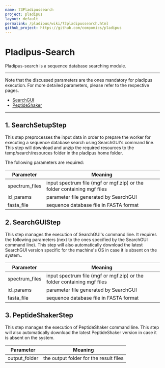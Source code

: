 ```yaml
---
name: 73Pladipussearch
project: pladipus
layout: default
permalink: /pladipus/wiki/73pladipussearch.html
github_project: https://github.com/compomics/pladipus
---
```


# Pladipus-Search

Pladipus-search is a sequence database searching module. 

----

Note that the discussed parameters are the ones mandatory for pladipus execution. For more detailed parameters, please refer to the respective pages.

* [SearchGUI](/searchgui.html)
* [PeptideShaker](/peptide-shaker.html)

----

## 1. SearchSetupStep

This step preprocesses the input data in order to prepare the worker for executing a sequence database search using SearchGUI's command line. This step will download and unzip the required resources to the temp/search/resources folder in the pladipus home folder. 

The following parameters are required: 

Parameter | Meaning
--- | -------------- | 
spectrum_files | input spectrum file (mgf or mgf.zip) or the folder containing mgf files 
id_params | parameter file generated by SearchGUI
fasta_file | sequence database file in FASTA format

## 2. SearchGUIStep

This step manages the execution of SearchGUI's command line. It requires the following parameters (next to the ones specified by the SearchGUI command line). This step will also automatically download the latest SearchGUI version specific for the machine's OS in case it is absent on the system..

Parameter | Meaning
--- | -------------- | 
spectrum_files | input spectrum file (mgf or mgf.zip) or the folder containing mgf files 
id_params | parameter file generated by SearchGUI
fasta_file | sequence database file in FASTA format

## 3. PeptideShakerStep

This step manages the execution of PeptideShaker command line. This step will also automatically download the latest PeptideShaker version in case it is absent on the system.

Parameter | Meaning
--- | -------------- | 
output_folder | the output folder for the result files
